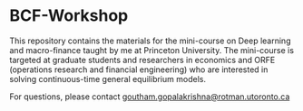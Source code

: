 # BCF-Workshop
This repository contains the materials for the mini-course on Deep learning and macro-finance taught by me at Princeton University. The mini-course is targeted at graduate students and researchers in economics and ORFE (operations research and financial engineering) who are interested in solving continuous-time general equilibrium models.  

For questions, please contact goutham.gopalakrishna@rotman.utoronto.ca
